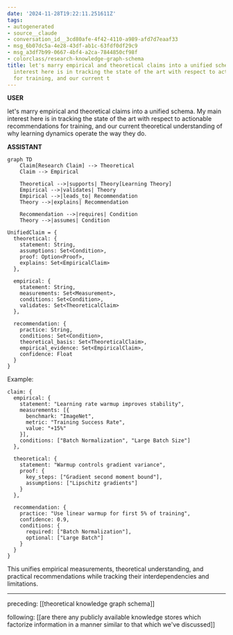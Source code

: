 ```yaml
---
date: '2024-11-28T19:22:11.251611Z'
tags:
- autogenerated
- source__claude
- conversation_id__3cd80afe-4f42-4110-a989-afd7d7eaaf33
- msg_6b07dc5a-4e28-43df-ab1c-63fdf0df29c9
- msg_a3df7b99-0667-4bf4-a2ca-7844850cf98f
- colorclass/research-knowledge-graph-schema
title: let's marry empirical and theoretical claims into a unified schema. my main
  interest here is in tracking the state of the art with respect to actionable recommendations
  for training, and our current t
---
```


**USER**

let's marry empirical and theoretical claims into a unified schema. My main interest here is in tracking the state of the art with respect to actionable recommendations for training, and our current theoretical understanding of why learning dynamics operate the way they do.


**ASSISTANT**

```mermaid
graph TD
    Claim[Research Claim] --> Theoretical
    Claim --> Empirical
    
    Theoretical -->|supports| Theory[Learning Theory]
    Empirical -->|validates| Theory
    Empirical -->|leads_to| Recommendation
    Theory -->|explains| Recommendation

    Recommendation -->|requires| Condition
    Theory -->|assumes| Condition
```

```
UnifiedClaim = {
  theoretical: {
    statement: String,
    assumptions: Set<Condition>,
    proof: Option<Proof>,
    explains: Set<EmpiricalClaim>
  },
  
  empirical: {
    statement: String,
    measurements: Set<Measurement>,
    conditions: Set<Condition>,
    validates: Set<TheoreticalClaim>
  },
  
  recommendation: {
    practice: String,
    conditions: Set<Condition>,
    theoretical_basis: Set<TheoreticalClaim>,
    empirical_evidence: Set<EmpiricalClaim>,
    confidence: Float
  }
}
```

Example:
```
claim: {
  empirical: {
    statement: "Learning rate warmup improves stability",
    measurements: [{
      benchmark: "ImageNet",
      metric: "Training Success Rate",
      value: "+15%"
    }],
    conditions: ["Batch Normalization", "Large Batch Size"]
  },
  
  theoretical: {
    statement: "Warmup controls gradient variance",
    proof: {
      key_steps: ["Gradient second moment bound"],
      assumptions: ["Lipschitz gradients"]
    }
  },
  
  recommendation: {
    practice: "Use linear warmup for first 5% of training",
    confidence: 0.9,
    conditions: {
      required: ["Batch Normalization"],
      optional: ["Large Batch"]
    }
  }
}
```

This unifies empirical measurements, theoretical understanding, and practical recommendations while tracking their interdependencies and limitations.


---

preceding: [[theoretical knowledge graph schema]]  


following: [[are there any publicly available knowledge stores which factorize information in a manner similar to that which we've discussed]]